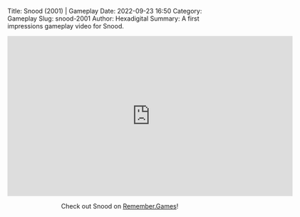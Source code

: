 Title: Snood (2001) | Gameplay
Date: 2022-09-23 16:50
Category: Gameplay
Slug: snood-2001
Author: Hexadigital
Summary: A first impressions gameplay video for Snood.

<center><iframe src="https://www.youtube.com/embed/hjROHlExfpo?feature=oembed" allow="accelerometer; autoplay; encrypted-media; gyroscope; picture-in-picture" width="640" height="360" frameborder="0"></iframe>

Check out Snood on [Remember.Games](https://remember.games/game/6761/snood/)!</center>

